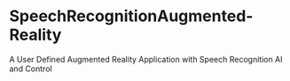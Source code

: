# SpeechRecognitionAugmented-Reality
A User Defined Augmented Reality Application with Speech Recognition AI and Control
